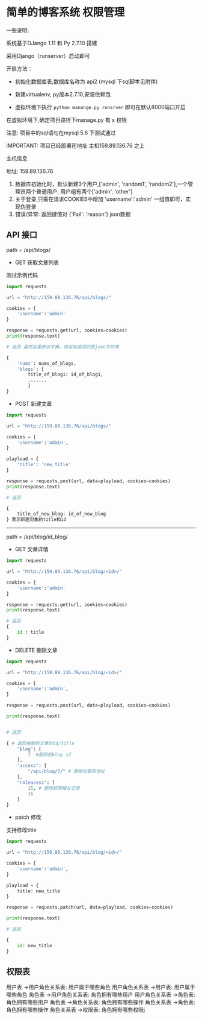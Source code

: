 # 简单的博客系统 权限管理

一些说明:

系统基于DJango 1.11 和 Py 2.7.10 搭建

采用Django（runserver）启动即可

开启方法：

- 初始化数据库表,数据库名称为 api2 (mysql 下sql脚本见附件)

- 新建virtualenv, py版本2.7.10,安装依赖包

- 虚拟环境下执行 `python manange.py runsrver` 即可在默认8000端口开启

在虚拟环境下,确定项目路径下manage.py 有 x 权限

注意: 项目中的sql语句在mysql 5.6 下测试通过


IMPORTANT: 项目已经部署在地址 主机159.89.136.76 之上

主机信息

地址: 159.89.136.76




1. 数据库初始化时，默认新建3个用户,['admin', 'random1', 'random2'],一个管理员两个普通用户, 用户组有两个[‘admin', 'other']
2. 关于登录,只需在请求COOKIES中增加 'username':'admin' 一组值即可，实现伪登录
3. 错误/异常: 返回键值对 {'Fail': 'reason'} json数据

## API 接口
path = /api/blogs/

- GET 获取文章列表

测试示例代码

```py
import requests

url = "http://159.89.136.76/api/blogs/"

cookies = {
    'username':'admin'
}

response = requests.get(url, cookies=cookies)
print(response.text)

# 返回 虽然这里表示字典，但实际返回的是json字符串

{
    'nums': nums_of_blogs,
    'blogs': {
        title_of_blog1: id_of_blog1,
        .......
        }
}

```

- POST 新建文章


```py
import requests

url = "http://159.89.136.76/api/blogs/"

cookies = {
    'username':'admin',
}

playload = {
    'title': 'new_title'
}

response = requests.post(url, data=playload, cookies=cookies)
print(response.text)

# 返回

{
    title_of_new_blog: id_of_new_blog
} 表示新建对象的title和id


```
-----------------------------

path = /api/blog/id_blog/

- GET 文章详情

```py
import requests

url = "http://159.89.136.76/api/blog/<id>/"

cookies = {
    'username':'admin'
}

response = requests.get(url, cookies=cookies)
print(response.text)

# 返回
{
    id : title
}
```

- DELETE 删除文章

```py
import requests

url = "http://159.89.136.76/api/blog/<id>/"

cookies = {
    'username':'admin',
}

response = requests.post(url, data=playload, cookies=cookies)

print(response.text)


# 返回

{ # 返回被删除文章的id/title
    "blog": [
        7  #删除的blog id
    ],
    "access": [
        "/api/blog/7/" # 删除对象的地址
    ],
    "roleacess": [
        15, # 删除权限相关记录
        16
    ]
}

```

- patch 修改

支持修改title

```py
import requests

url = "http://159.89.136.76/api/blog/<id>/"

cookies = {
    'username':'admin',
}

playload = {
    title: new_title
}

response = requests.patch(url, data=playload, cookies=cookies)

print(response.text)

# 返回

{
    id: new_title
}

```

## 权限表


用户表              ->用户角色关系表: 用户属于哪些角色
用户角色关系表      ->用户表: 用户属于哪些角色
角色表              ->用户角色关系表: 角色拥有哪些用户
用户角色关系表      ->角色表: 角色拥有哪些用户
角色表              ->角色关系表: 角色拥有哪些操作
角色关系表          ->角色表: 角色拥有哪些操作
角色关系表          ->权限表: 角色拥有哪些权限j
